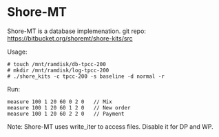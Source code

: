 # Shore-MT

Shore-MT is a database implemenation.
git repo:
https://bitbucket.org/shoremt/shore-kits/src


Usage:
~~~
# touch /mnt/ramdisk/db-tpcc-200
# mkdir /mnt/ramdisk/log-tpcc-200
# ./shore_kits -c tpcc-200 -s baseline -d normal -r
~~~

Run:
~~~
measure 100 1 20 60 0 2 0	// Mix
measure 100 1 20 60 1 2 0	// New order
measure 100 1 20 60 2 2 0	// Payment
~~~

Note:
Shore-MT uses write_iter to access files. Disable it for DP and WP.
